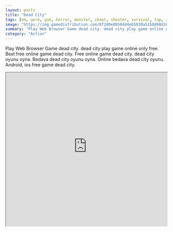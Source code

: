 ```yaml
---
layout: posts
title: "Dead City"
tags: [em, gore, gun, horror, monster, shoot, shooter, survival, tap, zombie, zombies, free, online, games, oyna, game, free, games, play, play, games]
image: "https://img.gamedistribution.com/8f2d0e8b584d4eb5930a5158d08d163b.jpg"
summary: "Play Web Browser Game dead city. dead city play game online only free. Best free online game dead city. Free online game dead city. dead city oyunu oyna. Bedava dead city oyunu oyna. Online bedava dead city oyunu. Android, ios free game dead city."
category: "Action"
---
```


Play Web Browser Game dead city. dead city play game online only free. Best free online game dead city. Free online game dead city. dead city oyunu oyna. Bedava dead city oyunu oyna. Online bedava dead city oyunu. Android, ios free game dead city.

<iframe width="100%" height="480px;" src="https://html5.gamedistribution.com/8f2d0e8b584d4eb5930a5158d08d163b/"></iframe>